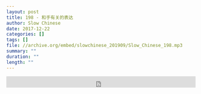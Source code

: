 ```yaml
---
layout: post
title: 198 - 和手有关的表达
author: Slow Chinese
date: 2017-12-22
categories: []
tags: []
file: //archive.org/embed/slowchinese_201909/Slow_Chinese_198.mp3
summary: ""
duration: ""
length: ""
---
```


<iframe src="https://archive.org/embed/slowchinese_201909/Slow_Chinese_198.mp3" width="500" height="30" frameborder="0" webkitallowfullscreen="true" mozallowfullscreen="true" allowfullscreen></iframe>
